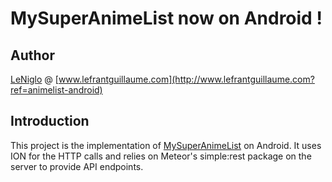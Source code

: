 # MySuperAnimeList now on Android !

## Author

[LeNiglo](https://github.com/LeNiglo) @ [www.lefrantguillaume.com](http://www.lefrantguillaume.com?ref=animelist-android)

## Introduction

This project is the implementation of [MySuperAnimeList](https://github.com/LeNiglo/animelist) on Android.
It uses ION for the HTTP calls and relies on Meteor's simple:rest package on the server to provide API endpoints.